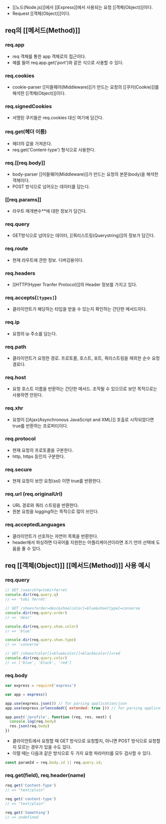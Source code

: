 - [[노드(Node.js)]]에서 [[Express]]에서 사용되는 요청 [[객체(Object)]]이다.
- Request [[객체(Object)]]이다.


## req의 [[메서드(Method)]]
### req.app

- req 객체를 통한 app 객체로의 접근이다. 
- 예를 들어 req.app.get('port')와 같은 식으로 사용할 수 있다.
### req.cookies

- cookie-parser [[미들웨어(Middleware)]]가 만드는 요청의 [[쿠키(Cookie)]]를 해석한 [[객체(Object)]]이다.
### req.signedCookies

- 서명된 쿠키들은 req.cookies 대신 여기에 담긴다.
### req.get(헤더 이름) 

- 헤더의 값을 가져온다. 
- req.get('Content-type') 형식으로 사용한다.
### req.[[req.body]]

- body-parser [[미들웨어(Middleware)]]가 만드는 요청의 본문(body)을 해석한 객체이다.
- POST 방식으로 넘어오는 데이터를 담는다.
### [[req.params]]

- 라우트 매개변수**에 대한 정보가 담긴다.
### req.query

- GET방식으로 넘어오는 데이터, [[쿼리스트링(Querystring)]]의 정보가 담긴다. 
### req.route

- 현재 라우트에 관한 정보. 디버깅용이다.
### req.headers

- [[HTTP(Hyper Tranfer Protocol)]]의 Header 정보를 가지고 있다.
### req.accepts(`[types]`)

- 클라이언트가 해당하는 타입을 받을 수 있는지 확인하는 간단한 메서드이다.
### req.ip

- 요청의 ip 주소를 담는다.
### req.path

- 클라이언트가 요청한 경로. 프로토콜, 호스트, 포트, 쿼리스트링을 제외한 순수 요청 경로다.
### req.host

- 요청 호스트 이름을 반환하는 간단한 메서드. 조작될 수 있으므로 보안 목적으로는 사용하면 안된다.
### req.xhr

- 요청이 [[Ajax(Asynchronous JavaScript and XML)]] 호출로 시작되었다면 true를 반환하는 프로퍼티이다.
### req.protocol

- 현재 요청의 프로토콜을 구분한다.
- http, https 등인지 구분한다.
### req.secure

- 현재 요청이 보안 요청(ssl) 이면 true를 반환한다.
### req.url (req.originalUrl)

- URL 경로와 쿼리 스트링을 반환한다.
- 원본 요청을 logging하는 목적으로 많이 쓰인다.
### req.acceptedLanguages

- 클라이언트가 선호하는 자연어 목록을 반환한다.
- header에서 파싱하면 다국어를 지원한는 어플리케이션이라면 초기 언어 선택에 도움을 줄 수 있다.


## req [[객체(Object)]] [[메서드(Method)]] 사용 예시
### req.query

```js
// GET /search?q=tobi+ferret
console.dir(req.query.q)
// => 'tobi ferret'

// GET /shoes?order=desc&shoe[color]=blue&shoe[type]=converse
console.dir(req.query.order)
// => 'desc'

console.dir(req.query.shoe.color)
// => 'blue'

console.dir(req.query.shoe.type)
// => 'converse'

// GET /shoes?color[]=blue&color[]=black&color[]=red
console.dir(req.query.color)
// => ['blue', 'black', 'red']
```

### req.body

```js
var express = require('express')

var app = express()

app.use(express.json()) // for parsing application/json
app.use(express.urlencoded({ extended: true })) // for parsing application/x-www-form-urlencoded

app.post('/profile', function (req, res, next) {
  console.log(req.body)
  res.json(req.body)
})
```

- 클라이언트에서 요청할 때 GET 방식으로 요청할지, 아니면 POST 방식으로 요청할지 모르는 경우가 있을 수도 있다.
- 이럴 때는 다음과 같은 방식으로 두 가지 요청 파라미터를 모두 검사할 수 있다.

```js
const paramId = req.body.id || req.query.id;
```

### req.get(field), req.header(name)

```js
req.get('Content-Type')
// => "text/plain"

req.get('content-type')
// => "text/plain"

req.get('Something')
// => undefined
```

